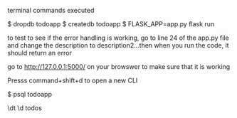 terminal commands executed

$ dropdb todoapp
$ createdb todoapp
$ FLASK_APP=app.py flask run

to test to see if the error handling is working, go to line 24 of the app.py file and change the description to description2...then when you run the code, it should return an error

go to http://127.0.0.1:5000/ on your browswer to make sure that it is working


Presss command+shift+d to open a new CLI

$ psql todoapp

\dt
\d todos
 


